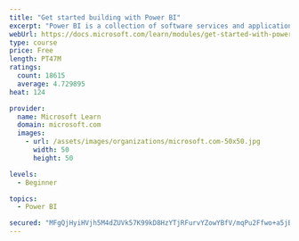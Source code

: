 ```yaml
---
title: "Get started building with Power BI"
excerpt: "Power BI is a collection of software services and applications that let you connect to all sorts of data sources and create compelling visuals and reports. You can benefit from receiving those reports, or you can share them with others inside or outside your organization. Learn the basics of Power BI, how its services and applications work together, and how they can be used to create or experience compelling visuals and analytics based on your data."
webUrl: https://docs.microsoft.com/learn/modules/get-started-with-power-bi/
type: course
price: Free
length: PT47M
ratings:
  count: 18615
  average: 4.729895
heat: 124

provider:
  name: Microsoft Learn
  domain: microsoft.com
  images:
    - url: /assets/images/organizations/microsoft.com-50x50.jpg
      width: 50
      height: 50

levels:
  - Beginner

topics:
  - Power BI

secured: "MFgQjHyiHVjh5M4dZUVk57K99kD8HzYTjRFurvYZowYBfV/mqPu2Ffwo+a5jBIL6sW8hI2+yj1pk/n11O76A5GUUBwmP4KaDB9lajWmezkb53F5rEsBYiBK1q5SXgMyGsAieRpT+p6S/ZbL3H7hw4XTMyPDs5ZrYd5Zcrx7lhhRANAtA4E7IuwyVWPzDjdIJGGzGPkgi602ihGETTvnhOtsYCI3dFBSeTd3k7RnN9eTro4cPDasbmKw2Qzu77T8B3Ksuj2ZHbeeHoHiEaBKLkKJFzpuFlkRtGTvbsYdd6iB4stTux+PmsfsF+jRN+kCroUAe/qN+cfA0QetirGS1S7bJPHdeYdkvGsTmxMhh7lwIj+YpAi8tk3AbcIk+wF6zD18XmOFLTHtv7Lm5BdWooGQCzJnQiskQrfLKeQusL8Hj9Nkfj2mpI175lpIKvpEX;fw2Awpo2GB/AI9c+cM9DzA=="
---
```


